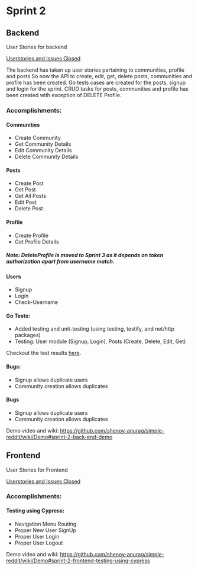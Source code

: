 # Sprint 2
## Backend
User Stories for backend

[Userstories and Issues Closed](https://github.com/shenoy-anurag/simple-reddit/issues?q=is%3Aissue+is%3Aclosed+label%3Asprint2+label%3A%22User+Stories+-+BE%22)

The backend has taken up user stories pertaining to communities, profile and posts
So now the API to create, edit, get, delete posts, communities and profile has been created. Go tests cases are created for the posts, signup and login for the sprint.
CRUD tasks for posts, communities and profile has been created with exception of DELETE Profile.

### Accomplishments:

#### Communities
- Create Community
- Get Community Details
- Edit Community Details
- Delete Community Details

#### Posts
- Create Post
- Get Post
- Get All Posts
- Edit Post
- Delete Post

#### Profile
- Create Profile
- Get Profile Details
##### Note: DeleteProfile is moved to Sprint 3 as it depends on token authorization apart from username match.

#### Users
- Signup
- Login
- Check-Username

#### Go Tests:
- Added testing and unit-testing (using testing, testify, and net/http packages)
- Testing: User module (Signup, Login), Posts (Create, Delete, Edit, Get)

Checkout the test results [here](https://github.com/shenoy-anurag/simple-reddit/wiki/Demo#testing).

#### Bugs:
- Signup allows duplicate users
- Community creation allows duplicates


#### Bugs
- Signup allows duplicate users
- Community creation allows duplicates

Demo video and wiki: <https://github.com/shenoy-anurag/simple-reddit/wiki/Demo#sprint-2-back-end-demo>

## Frontend
User Stories for Frontend

[Userstories and Issues Closed](https://github.com/shenoy-anurag/simple-reddit/issues?q=is%3Aissue+is%3Aclosed+label%3Asprint2+label%3A%22User+Stories+-+FE%22)

### Accomplishments:

#### Testing using Cypress:
- Navigation Menu Routing
- Proper New User SignUp
- Proper User Login
- Proper User Logout

Demo video and wiki: <https://github.com/shenoy-anurag/simple-reddit/wiki/Demo#sprint-2-frontend-testing-using-cypress>
